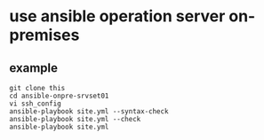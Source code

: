 # use ansible operation server on-premises


## example

```
git clone this
cd ansible-onpre-srvset01
vi ssh_config
ansible-playbook site.yml --syntax-check
ansible-playbook site.yml --check
ansible-playbook site.yml

```
